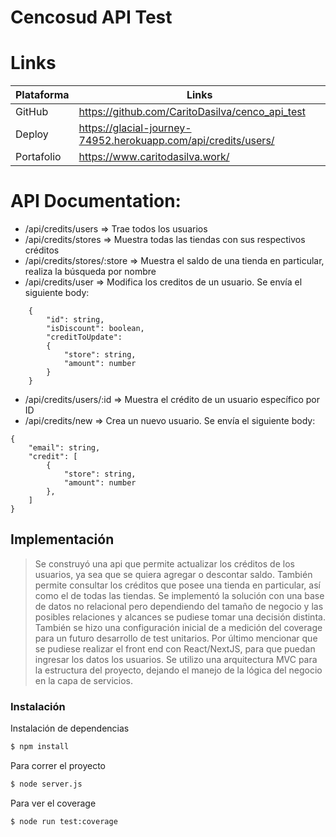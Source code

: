 # Cencosud API Test

# Links

| Plataforma | Links |
| ------ | ------ |
| GitHub | https://github.com/CaritoDasilva/cenco_api_test |
| Deploy | https://glacial-journey-74952.herokuapp.com/api/credits/users/ |
| Portafolio | https://www.caritodasilva.work/ |

# API Documentation:
  - /api/credits/users => Trae todos los usuarios
  - /api/credits/stores => Muestra todas las tiendas con sus respectivos créditos
  - /api/credits/stores/:store => Muestra el saldo de una tienda en particular, realiza la búsqueda por nombre
- /api/credits/user  => Modifica los creditos de un usuario. Se envía el siguiente body:
>       
        {
            "id": string,
            "isDiscount": boolean,
            "creditToUpdate":
            {
                "store": string,
                "amount": number
            }
        }
- /api/credits/users/:id => Muestra el crédito de un usuario específico por ID
- /api/credits/new => Crea un nuevo usuario. Se envía el siguiente body:
>    
    {
        "email": string,    
        "credit": [
            {
                "store": string,
                "amount": number
            },
        ]
    }

## Implementación

> Se construyó una api que permite actualizar los créditos de los usuarios, ya sea que se quiera agregar o descontar saldo. También permite consultar los créditos que posee una tienda en particular, así como el de todas las tiendas.
> Se implementó la solución con una base de datos no relacional pero dependiendo del tamaño de negocio y las posibles relaciones y alcances se pudiese tomar una decisión distinta.
> También se hizo una configuración inicial de a medición del coverage para un futuro desarrollo de test unitarios.
> Por último mencionar que se pudiese realizar el front end con React/NextJS, para que puedan ingresar los datos los usuarios.
>Se utilizo una arquitectura MVC para la estructura del proyecto, dejando el manejo de la lógica del negocio en la capa de servicios.


### Instalación

Instalación de dependencias
```sh
$ npm install
```

Para correr el proyecto

```sh
$ node server.js
```

Para ver el coverage

```sh
$ node run test:coverage
```



